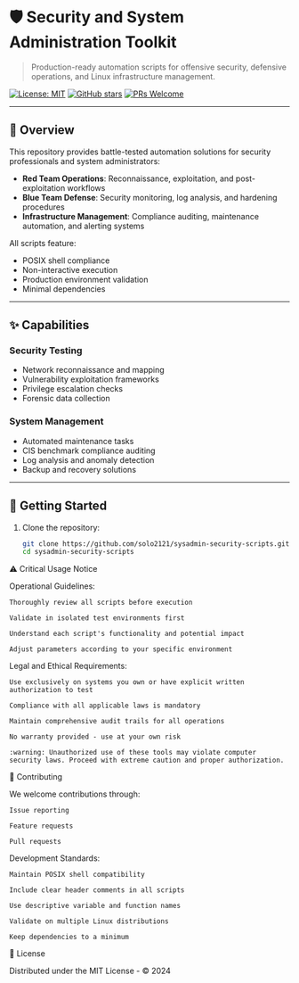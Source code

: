 # 🛡️ Security and System Administration Toolkit

> Production-ready automation scripts for offensive security, defensive operations, and Linux infrastructure management.

[![License: MIT](https://img.shields.io/badge/License-MIT-yellow.svg)](https://opensource.org/licenses/MIT)
[![GitHub stars](https://img.shields.io/github/stars/solo2121/sysadmin-security-scripts?style=social)](https://github.com/solo2121/sysadmin-security-scripts/stargazers)
[![PRs Welcome](https://img.shields.io/badge/PRs-welcome-brightgreen.svg)](https://github.com/solo2121/sysadmin-security-scripts/pulls)

---

## 📌 Overview

This repository provides battle-tested automation solutions for security professionals and system administrators:

- **Red Team Operations**: Reconnaissance, exploitation, and post-exploitation workflows
- **Blue Team Defense**: Security monitoring, log analysis, and hardening procedures
- **Infrastructure Management**: Compliance auditing, maintenance automation, and alerting systems

All scripts feature:
- POSIX shell compliance
- Non-interactive execution
- Production environment validation
- Minimal dependencies

---

## ✨ Capabilities

### Security Testing
- Network reconnaissance and mapping
- Vulnerability exploitation frameworks
- Privilege escalation checks
- Forensic data collection

### System Management
- Automated maintenance tasks
- CIS benchmark compliance auditing
- Log analysis and anomaly detection
- Backup and recovery solutions

---

## 🚀 Getting Started

1. Clone the repository:
   ```bash
   git clone https://github.com/solo2121/sysadmin-security-scripts.git
   cd sysadmin-security-scripts

⚠️ Critical Usage Notice

Operational Guidelines:

    Thoroughly review all scripts before execution

    Validate in isolated test environments first

    Understand each script's functionality and potential impact

    Adjust parameters according to your specific environment

Legal and Ethical Requirements:

    Use exclusively on systems you own or have explicit written authorization to test

    Compliance with all applicable laws is mandatory

    Maintain comprehensive audit trails for all operations

    No warranty provided - use at your own risk

    :warning: Unauthorized use of these tools may violate computer security laws. Proceed with extreme caution and proper authorization.

🤝 Contributing

We welcome contributions through:

    Issue reporting

    Feature requests

    Pull requests

Development Standards:

    Maintain POSIX shell compatibility

    Include clear header comments in all scripts

    Use descriptive variable and function names

    Validate on multiple Linux distributions

    Keep dependencies to a minimum

📄 License

Distributed under the MIT License - © 2024